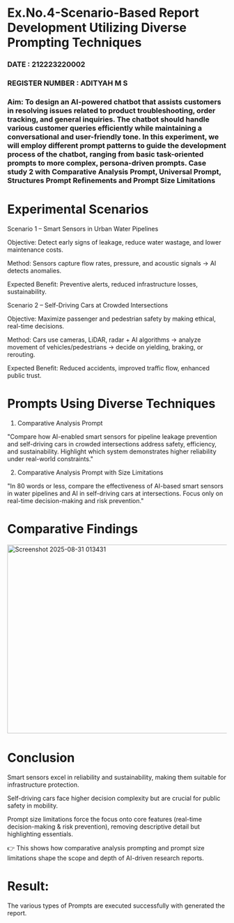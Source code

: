 # Ex.No.4-Scenario-Based Report Development Utilizing Diverse Prompting Techniques
### DATE : 212223220002                                                                           
### REGISTER NUMBER : ADITYAH M S
### Aim: To design an AI-powered chatbot that assists customers in resolving issues related to product troubleshooting, order tracking, and general inquiries. The chatbot should handle various customer queries efficiently while maintaining a conversational and user-friendly tone. In this experiment, we will employ different prompt patterns to guide the development process of the chatbot, ranging from basic task-oriented prompts to more complex, persona-driven prompts. Case study 2 with Comparative Analysis Prompt, Universal Prompt, Structures Prompt Refinements and Prompt Size Limitations

# Experimental Scenarios
Scenario 1 – Smart Sensors in Urban Water Pipelines

Objective: Detect early signs of leakage, reduce water wastage, and lower maintenance costs.

Method: Sensors capture flow rates, pressure, and acoustic signals → AI detects anomalies.

Expected Benefit: Preventive alerts, reduced infrastructure losses, sustainability.

Scenario 2 – Self-Driving Cars at Crowded Intersections

Objective: Maximize passenger and pedestrian safety by making ethical, real-time decisions.

Method: Cars use cameras, LiDAR, radar + AI algorithms → analyze movement of vehicles/pedestrians → decide on yielding, braking, or rerouting.

Expected Benefit: Reduced accidents, improved traffic flow, enhanced public trust.

# Prompts Using Diverse Techniques
1. Comparative Analysis Prompt

"Compare how AI-enabled smart sensors for pipeline leakage prevention and self-driving cars in crowded intersections address safety, efficiency, and sustainability. Highlight which system demonstrates higher reliability under real-world constraints."

2. Comparative Analysis Prompt with Size Limitations

"In 80 words or less, compare the effectiveness of AI-based smart sensors in water pipelines and AI in self-driving cars at intersections. Focus only on real-time decision-making and risk prevention."

# Comparative Findings

<img width="994" height="432" alt="Screenshot 2025-08-31 013431" src="https://github.com/user-attachments/assets/870802dd-0aca-429a-853d-e7bdcab77c25" />

# Conclusion

Smart sensors excel in reliability and sustainability, making them suitable for infrastructure protection.

Self-driving cars face higher decision complexity but are crucial for public safety in mobility.

Prompt size limitations force the focus onto core features (real-time decision-making & risk prevention), removing descriptive detail but highlighting essentials.

👉 This shows how comparative analysis prompting and prompt size limitations shape the scope and depth of AI-driven research reports.

# Result: 
The various types of Prompts are executed successfully with generated the report.

